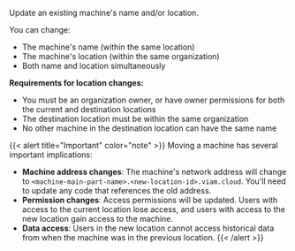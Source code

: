 Update an existing machine's name and/or location.

You can change:

- The machine's name (within the same location)
- The machine's location (within the same organization)
- Both name and location simultaneously

**Requirements for location changes:**

- You must be an organization owner, or have owner permissions for both the current and destination locations
- The destination location must be within the same organization
- No other machine in the destination location can have the same name

{{< alert title="Important" color="note" >}}
Moving a machine has several important implications:

- **Machine address changes**: The machine's network address will change to `<machine-main-part-name>.<new-location-id>.viam.cloud`. You'll need to update any code that references the old address.
- **Permission changes**: Access permissions will be updated. Users with access to the current location lose access, and users with access to the new location gain access to the machine.
- **Data access**: Users in the new location cannot access historical data from when the machine was in the previous location.
{{< /alert >}}
